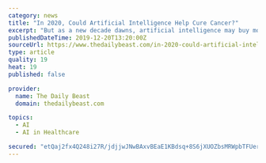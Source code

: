 ```yaml
---
category: news
title: "In 2020, Could Artificial Intelligence Help Cure Cancer?"
excerpt: "But as a new decade dawns, artificial intelligence may buy more time for those who need it most ... Vu agrees that, while AI is not a replacement for a medicinal cure that may one day end cancer, advances in data sharing and analysis in health care could lead to what does. By finding associations within the data, AI can point researchers ..."
publishedDateTime: 2019-12-20T13:20:00Z
sourceUrl: https://www.thedailybeast.com/in-2020-could-artificial-intelligence-help-cure-cancer
type: article
quality: 19
heat: 19
published: false

provider:
  name: The Daily Beast
  domain: thedailybeast.com

topics:
  - AI
  - AI in Healthcare

secured: "etQaj2fx4Q248i27R/jdjjwJNwBAxvBEaE1KBdsq+8S6jXUOZbsMRWpbTFUerRLbb44jWhN9j6ybKquw6ulvm9g7GqLd+ueAGINFHIRAszoPh9uNFKzbhugy3TV71TBeRsHvGGR3WZXckdXLuFkBRxlqK8fNVJPK5Np2s2NFFyIhWnNcArRLdPQ3OG4udD8Hxrivs8LLL/AKJcrGkMCgSq7tK5PJbAA1v6ORTEsrvfuuYpxvx/TFIpIq1AppOjekGftqYNASQiS1xv3lWTAH+w==;Swbq3hyB8xJ4J41XhNk3jg=="
---
```


